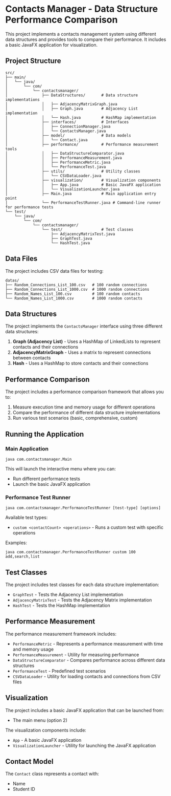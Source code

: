 # Contacts Manager - Data Structure Performance Comparison

This project implements a contacts management system using different data structures and provides tools to compare their performance. It includes a basic JavaFX application for visualization.

## Project Structure

```
src/
├── main/
│   └── java/
│       └── com/
│           └── contactsmanager/
│               ├── DataStructures/       # Data structure implementations
│               │   ├── AdjacencyMatrixGraph.java
│               │   ├── Graph.java        # Adjacency List implementation
│               │   └── Hash.java         # HashMap implementation
│               ├── interfaces/           # Interfaces
│               │   ├── ConnectionManager.java
│               │   └── ContactsManager.java
│               ├── model/                # Data models
│               │   └── Contact.java
│               ├── performance/          # Performance measurement tools
│               │   ├── DataStructureComparator.java
│               │   ├── PerformanceMeasurement.java
│               │   ├── PerformanceMetric.java
│               │   └── PerformanceTest.java
│               ├── utils/                # Utility classes
│               │   └── CSVDataLoader.java
│               ├── visualization/        # Visualization components
│               │   ├── App.java          # Basic JavaFX application
│               │   └── VisualizationLauncher.java
│               ├── Main.java             # Main application entry point
│               └── PerformanceTestRunner.java # Command-line runner for performance tests
└── test/
    └── java/
        └── com/
            └── contactsmanager/
                └── test/                 # Test classes
                    ├── AdjacencyMatrixTest.java
                    ├── GraphTest.java
                    └── HashTest.java
```

## Data Files

The project includes CSV data files for testing:

```
datas/
├── Random_Connections_List_100.csv   # 100 random connections
├── Random_Connections_List_1000.csv  # 1000 random connections
├── Random_Names_List_100.csv         # 100 random contacts
└── Random_Names_List_1000.csv        # 1000 random contacts
```

## Data Structures

The project implements the `ContactsManager` interface using three different data structures:

1. **Graph (Adjacency List)** - Uses a HashMap of LinkedLists to represent contacts and their connections
2. **AdjacencyMatrixGraph** - Uses a matrix to represent connections between contacts
3. **Hash** - Uses a HashMap to store contacts and their connections

## Performance Comparison

The project includes a performance comparison framework that allows you to:

1. Measure execution time and memory usage for different operations
2. Compare the performance of different data structure implementations
3. Run various test scenarios (basic, comprehensive, custom)

## Running the Application

### Main Application

```
java com.contactsmanager.Main
```

This will launch the interactive menu where you can:
- Run different performance tests
- Launch the basic JavaFX application

### Performance Test Runner

```
java com.contactsmanager.PerformanceTestRunner [test-type] [options]
```

Available test types:
- `custom <contactCount> <operations>` - Runs a custom test with specific operations

Examples:
```
java com.contactsmanager.PerformanceTestRunner custom 100 add,search,list
```

## Test Classes

The project includes test classes for each data structure implementation:

- `GraphTest` - Tests the Adjacency List implementation
- `AdjacencyMatrixTest` - Tests the Adjacency Matrix implementation
- `HashTest` - Tests the HashMap implementation

## Performance Measurement

The performance measurement framework includes:

- `PerformanceMetric` - Represents a performance measurement with time and memory usage
- `PerformanceMeasurement` - Utility for measuring performance
- `DataStructureComparator` - Compares performance across different data structures
- `PerformanceTest` - Predefined test scenarios
- `CSVDataLoader` - Utility for loading contacts and connections from CSV files

## Visualization

The project includes a basic JavaFX application that can be launched from:
- The main menu (option 2)

The visualization components include:
- `App` - A basic JavaFX application
- `VisualizationLauncher` - Utility for launching the JavaFX application

## Contact Model

The `Contact` class represents a contact with:
- Name
- Student ID
